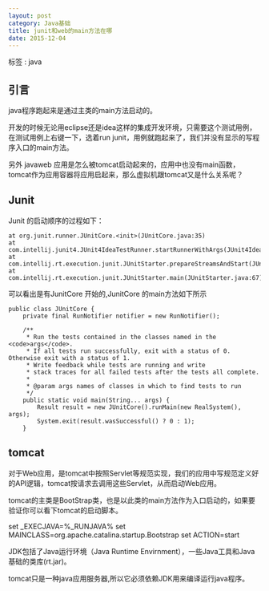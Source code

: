 ```yaml
---
layout: post
category: Java基础
title: junit和web的main方法在哪
date: 2015-12-04
---
```


标签 : java

<!-- more -->


## 引言

java程序跑起来是通过主类的main方法启动的。

开发的时候无论用eclipse还是idea这样的集成开发环境，只需要这个测试用例，在测试用例上右键一下，选着run junit，用例就跑起来了，我们并没有显示的写程序入口的main方法。

另外 javaweb 应用是怎么被tomcat启动起来的，应用中也没有main函数，tomcat作为应用容器将应用启起来，那么虚拟机跟tomcat又是什么关系呢？

## Junit

Junit 的启动顺序的过程如下：

>

    at org.junit.runner.JUnitCore.<init>(JUnitCore.java:35)
    at com.intellij.junit4.JUnit4IdeaTestRunner.startRunnerWithArgs(JUnit4IdeaTestRunner.java:59)
    at com.intellij.rt.execution.junit.JUnitStarter.prepareStreamsAndStart(JUnitStarter.java:211)
    at com.intellij.rt.execution.junit.JUnitStarter.main(JUnitStarter.java:67)

可以看出是有JunitCore 开始的,JunitCore 的main方法如下所示

>

    public class JUnitCore {
        private final RunNotifier notifier = new RunNotifier();

        /**
         * Run the tests contained in the classes named in the <code>args</code>.
         * If all tests run successfully, exit with a status of 0. Otherwise exit with a status of 1.
         * Write feedback while tests are running and write
         * stack traces for all failed tests after the tests all complete.
         *
         * @param args names of classes in which to find tests to run
         */
        public static void main(String... args) {
            Result result = new JUnitCore().runMain(new RealSystem(), args);
            System.exit(result.wasSuccessful() ? 0 : 1);
        }




## tomcat

对于Web应用，是tomcat中按照Servlet等规范实现，我们的应用中写规范定义好的API逻辑，tomcat按请求去调用这些Servlet，从而启动Web应用。

tomcat的主类是BootStrap类，也是以此类的main方法作为入口启动的，如果要验证你可以看下tomcat的启动脚本。

>
set _EXECJAVA=%_RUNJAVA%
set MAINCLASS=org.apache.catalina.startup.Bootstrap
set ACTION=start


JDK包括了Java运行环境（Java Runtime Envirnment），一些Java工具和Java基础的类库(rt.jar)。

tomcat只是一种java应用服务器,所以它必须依赖JDK用来编译运行java程序。



